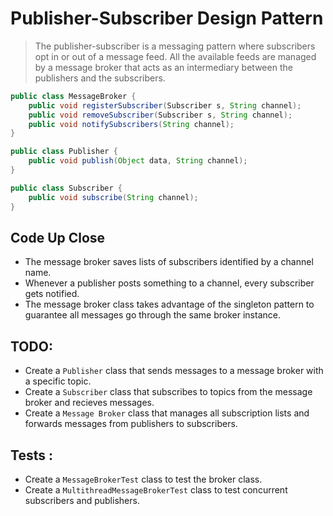 # Publisher-Subscriber Design Pattern
> The publisher-subscriber is a messaging pattern where subscribers opt in or out of a message feed. All the available feeds are managed by a message broker that acts as an intermediary between the publishers and the subscribers.
```java
public class MessageBroker {
    public void registerSubscriber(Subscriber s, String channel);
    public void removeSubscriber(Subscriber s, String channel);
    public void notifySubscribers(String channel);
}

public class Publisher {
    public void publish(Object data, String channel);
}

public class Subscriber {
    public void subscribe(String channel);
}
```

## Code Up Close

- The message broker saves lists of subscribers identified by a channel name.
- Whenever a publisher posts something to a channel, every subscriber gets notified.
- The message broker class takes advantage of the singleton pattern to guarantee all messages go through the same broker instance.

## TODO:
- Create a ```Publisher``` class that sends messages to a message broker with a specific topic.
- Create a ```Subscriber``` class that subscribes to topics from the message broker and recieves messages.
- Create a ```Message Broker``` class that manages all subscription lists and forwards messages from publishers to subscribers.

## Tests :
- Create a ```MessageBrokerTest``` class to test the broker class.
- Create a ```MultithreadMessageBrokerTest``` class to test concurrent subscribers and publishers.

  